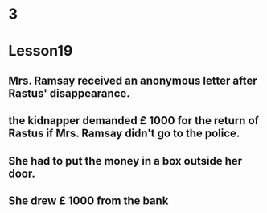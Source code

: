 # 3
# Lesson19
## Mrs. Ramsay received an anonymous letter after Rastus' disappearance.
## the kidnapper demanded £ 1000 for the return of Rastus if Mrs. Ramsay didn't go to the police.
## She had to put the money in a box outside her door.
## She drew £ 1000 from the bank
